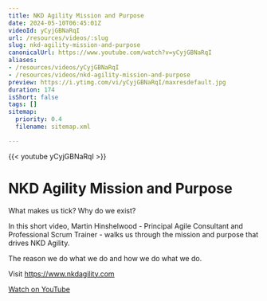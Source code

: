 ```yaml
---
title: NKD Agility Mission and Purpose
date: 2024-05-10T06:45:01Z
videoId: yCyjGBNaRqI
url: /resources/videos/:slug
slug: nkd-agility-mission-and-purpose
canonicalUrl: https://www.youtube.com/watch?v=yCyjGBNaRqI
aliases:
- /resources/videos/yCyjGBNaRqI
- /resources/videos/nkd-agility-mission-and-purpose
preview: https://i.ytimg.com/vi/yCyjGBNaRqI/maxresdefault.jpg
duration: 174
isShort: false
tags: []
sitemap:
  priority: 0.4
  filename: sitemap.xml

---
```


{{< youtube yCyjGBNaRqI >}}

# NKD Agility Mission and Purpose

What makes us tick? Why do we exist?

In this short video, Martin Hinshelwood - Principal Agile Consultant and Professional Scrum Trainer - walks us through the mission and purpose that drives NKD Agility.

The reason we do what we do and how we do what we do.

Visit https://www.nkdagility.com

[Watch on YouTube](https://www.youtube.com/watch?v=yCyjGBNaRqI)
